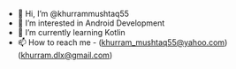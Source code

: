 - 👋 Hi, I’m @khurrammushtaq55
- 👀 I’m interested in Android Development
- 🌱 I’m currently learning Kotlin
- 📫 How to reach me - (khurram_mushtaq55@yahoo.com)  (khurram.dlx@gmail.com)

<!---
khurrammushtaq55/khurrammushtaq55 is a ✨ special ✨ repository because its `README.md` (this file) appears on your GitHub profile.
You can click the Preview link to take a look at your changes.
--->
